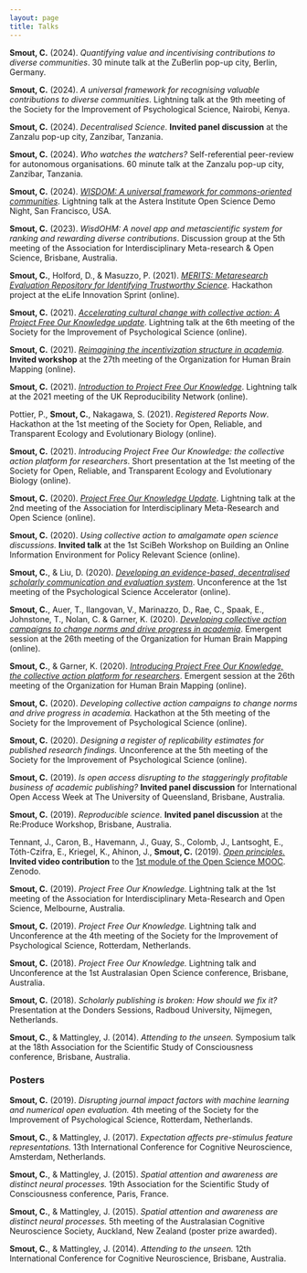 ```yaml
---
layout: page
title: Talks
---
```


**Smout, C.** (2024). _Quantifying value and incentivising contributions to diverse communities_. 30 minute talk at the ZuBerlin pop-up city, Berlin, Germany.

**Smout, C.** (2024). _A universal framework for recognising valuable contributions to diverse communities_. Lightning talk at the 9th meeting of the Society for the Improvement of Psychological Science, Nairobi, Kenya.

**Smout, C.** (2024). _Decentralised Science_. **Invited panel discussion** at the Zanzalu pop-up city, Zanzibar, Tanzania.

**Smout, C.** (2024). _Who watches the watchers?_ Self-referential peer-review for autonomous organisations. 60 minute talk at the Zanzalu pop-up city, Zanzibar, Tanzania.

**Smout, C.** (2024). [_WISDOM: A universal framework for commons-oriented communities_](https://youtu.be/yUmmEZqdGRw?si=mnFnqvaufWGREPeE). Lightning talk at the Astera Institute Open Science Demo Night, San Francisco, USA.

**Smout, C.** (2023). _WisdOHM: A novel app and metascientific system for ranking and rewarding diverse contributions_. Discussion group at the 5th meeting of the Association for Interdisciplinary Meta-research & Open Science, Brisbane, Australia.

**Smout, C.**, Holford, D., & Masuzzo, P. (2021). [_MERITS: Metaresearch Evaluation Repository for Identifying Trustworthy Science_](https://youtu.be/_ee4ESnzI40?si=r4OlfI4baxOKZMT5). Hackathon project at the eLife Innovation Sprint (online).

**Smout, C.** (2021). [_Accelerating cultural change with collective action: A Project Free Our Knowledge update_](https://youtu.be/GYja8wMob4c). Lightning talk at the 6th meeting of the Society for the Improvement of Psychological Science (online).

**Smout, C.** (2021). [_Reimagining the incentivization structure in academia_](https://youtu.be/Q33K-nkzHj0). **Invited workshop** at the 27th meeting of the Organization for Human Brain Mapping (online).

**Smout, C.** (2021). [_Introduction to Project Free Our Knowledge_](https://youtu.be/1SQ-h5nYJm8). Lightning talk at the 2021 meeting of the UK Reproducibility Network (online).

Pottier, P., **Smout, C.**, Nakagawa, S. (2021). _Registered Reports Now_. Hackathon at the 1st meeting of the Society for Open, Reliable, and Transparent Ecology and Evolutionary Biology (online).

**Smout, C.** (2021). _Introducing Project Free Our Knowledge: the collective action platform for researchers_. Short presentation at the 1st meeting of the Society for Open, Reliable, and Transparent Ecology and Evolutionary Biology (online).

**Smout, C.** (2020). [_Project Free Our Knowledge Update_](https://youtu.be/vzB7Vh_gkLs). Lightning talk at the 2nd meeting of the Association for Interdisciplinary Meta-Research and Open Science (online).

**Smout, C.** (2020). _Using collective action to amalgamate open science discussions._ **Invited talk** at the 1st SciBeh Workshop on Building an Online Information Environment for Policy Relevant Science (online).

**Smout, C.**, & Liu, D. (2020). [_Developing an evidence-based, decentralised scholarly communication and evaluation system_](https://youtu.be/aKHMcTsO6Eg). Unconference at the 1st meeting of the Psychological Science Accelerator (online).

**Smout, C.**, Auer, T., Ilangovan, V., Marinazzo, D., Rae, C., Spaak, E., Johnstone, T., Nolan, C. & Garner, K. (2020). [_Developing collective action campaigns to change norms and drive progress in academia_](https://youtu.be/HIGPZxmc5xY). Emergent session at the 26th meeting of the Organization for Human Brain Mapping (online).

**Smout, C.**, & Garner, K. (2020). [_Introducing Project Free Our Knowledge, the collective action platform for researchers_](https://youtu.be/iN50OK1jL24). Emergent session at the 26th meeting of the Organization for Human Brain Mapping (online).

**Smout, C.** (2020). _Developing collective action campaigns to change norms and drive progress  in academia._ Hackathon at the 5th meeting of the Society for the Improvement of Psychological Science (online).

**Smout, C.** (2020). _Designing a register of replicability estimates for published research findings._ Unconference at the 5th meeting of the Society for the Improvement of Psychological Science (online).

**Smout, C.** (2019). _Is open access disrupting to the staggeringly profitable business of academic publishing?_ **Invited panel discussion** for International Open Access Week at The University of Queensland, Brisbane, Australia.

**Smout, C.** (2019). _Reproducible science._ **Invited panel discussion** at the Re:Produce Workshop, Brisbane, Australia.

Tennant, J., Caron, B., Havemann, J., Guay, S., Colomb, J., Lantsoght, E., Tóth-Czifra, E., Kriegel, K., Ahinon, J., **Smout, C.** (2019). [_Open principles._](https://youtu.be/45ZYwySQRzs) **Invited video contribution** to the [1st module of the Open Science MOOC](https://www.youtube.com/watch?v=qZ_NMoWrpm4). Zenodo.

**Smout, C.** (2019). _Project Free Our Knowledge._ Lightning talk at the 1st meeting of the Association for Interdisciplinary Meta-Research and Open Science, Melbourne, Australia.

**Smout, C.** (2019). _Project Free Our Knowledge._ Lightning talk and Unconference at the 4th meeting of the Society for the Improvement of Psychological Science, Rotterdam, Netherlands.

**Smout, C.** (2018). _Project Free Our Knowledge._ Lightning talk and Unconference at the 1st Australasian Open Science conference, Brisbane, Australia.

**Smout, C.** (2018). _Scholarly publishing is broken: How should we fix it?_ Presentation at the Donders Sessions, Radboud University, Nijmegen, Netherlands.

**Smout, C.**, & Mattingley, J. (2014). _Attending to the unseen._ Symposium talk at the 18th Association for the Scientific Study of Consciousness conference, Brisbane, Australia.

### Posters
**Smout, C.** (2019). _Disrupting journal impact factors with machine learning and numerical open evaluation._ 4th meeting of the Society for the Improvement of Psychological Science, Rotterdam, Netherlands.

**Smout, C.**, & Mattingley, J. (2017). _Expectation affects pre-stimulus feature representations._ 13th International Conference for Cognitive Neuroscience, Amsterdam, Netherlands. 

**Smout, C.**, & Mattingley, J. (2015). _Spatial attention and awareness are distinct neural processes._ 19th Association for the Scientific Study of Consciousness conference, Paris, France.

**Smout, C.**, & Mattingley, J. (2015). _Spatial attention and awareness are distinct neural processes._ 5th meeting of the Australasian Cognitive Neuroscience Society, Auckland, New Zealand (poster prize awarded). 

**Smout, C.**, & Mattingley, J. (2014). _Attending to the unseen._ 12th International Conference for Cognitive Neuroscience, Brisbane, Australia.

